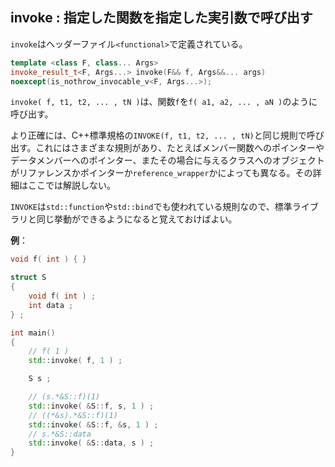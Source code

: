 ## invoke : 指定した関数を指定した実引数で呼び出す

`invoke`はヘッダーファイル`<functional>`で定義されている。

~~~c++
template <class F, class... Args>
invoke_result_t<F, Args...> invoke(F&& f, Args&&... args)
noexcept(is_nothrow_invocable_v<F, Args...>);
~~~

`invoke( f, t1, t2, ... , tN )`は、関数`f`を`f( a1, a2, ... , aN )`のように呼び出す。

より正確には、C++標準規格の`INVOKE(f, t1, t2, ... , tN)`と同じ規則で呼び出す。これにはさまざまな規則があり、たとえばメンバー関数へのポインターやデータメンバーへのポインター、またその場合に与えるクラスへのオブジェクトがリファレンスかポインターか`reference_wrapper`かによっても異なる。その詳細はここでは解説しない。

`INVOKE`は`std::function`や`std::bind`でも使われている規則なので、標準ライブラリと同じ挙動ができるようになると覚えておけばよい。

__例__：

~~~cpp
void f( int ) { }

struct S
{
    void f( int ) ;
    int data ;
} ;

int main()
{
    // f( 1 ) 
    std::invoke( f, 1 ) ;

    S s ;

    // (s.*&S::f)(1)
    std::invoke( &S::f, s, 1 ) ;
    // ((*&s).*&S::f)(1)
    std::invoke( &S::f, &s, 1 ) ;
    // s.*&S::data 
    std::invoke( &S::data, s ) ;
}
~~~
